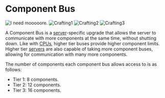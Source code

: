 # Component Bus

![I need mooooore.](oredict:oc:componentBus1)
![Crafting1](img/compbus1.png)
![Crafting2](img/compbus2.png)
![Crafting3](img/compbus3.png)

A Component Bus is a [server](server1.md)-specific upgrade that allows the server to communicate with more components at the same time, without shutting down. Like with [CPUs](cpu1.md), higher tier buses provide higher component limits. Higher tier [servers](server1.md) are also capable of taking more component buses, allowing for communication with many more components. 

The number of components each component bus allows access to is as follows:
- Tier 1: 8 components.
- Tier 2: 12 components.
- Tier 3: 16 components. 